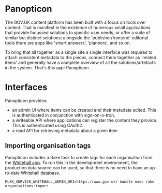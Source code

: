 # Panopticon

The GOV.UK content platform has been built with a focus on tools over content.
That is manifest in the existence of numerous small applications that provide
focussed solutions to specific user needs, or offer a suite of similar but
distinct solutions; alongside the 'publisher/frontend' editorial tools there
are apps like 'smart answers', 'planners', and so on.

To bring that all together as a single site a single interface was required
to attach consistent metadata to the pieces, connect them together as 'related
items' and generally have a complete overview of all the solutions/artefacts in
the system. That's this app: Panopticon.

# Interfaces

Panopticon provides:

* an admin UI where items can be created and their metadata
  edited. This is authenticated in conjunction with sign-on-o-tron.
* a writeable API where applications can register the content
  they provide. This is authenticated using OAuth2.
* a read API for retrieving metadata about a given item

## Importing organisation tags

Panopticon includes a Rake task to create tags for each organisation from the
[Whitehall app](https://github.com/alphagov/whitehall). To run this in the
development environment, the production data source can be used, so that there
is no need to have an up-to-date Whitehall database.

    PLEK_SERVICE_WHITEHALL_ADMIN_URI=https://www.gov.uk/ bundle exec rake organisations:import
